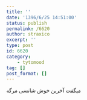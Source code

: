 ```yaml
---
title: ''
date: '1396/6/25 14:51:00'
status: publish
permalink: /6620
author: straxico
excerpt: ''
type: post
id: 6620
category:
    - tytomood
tag: []
post_format: []
---
```

میگفت ‏آخرین خوش شانسی مرگه
